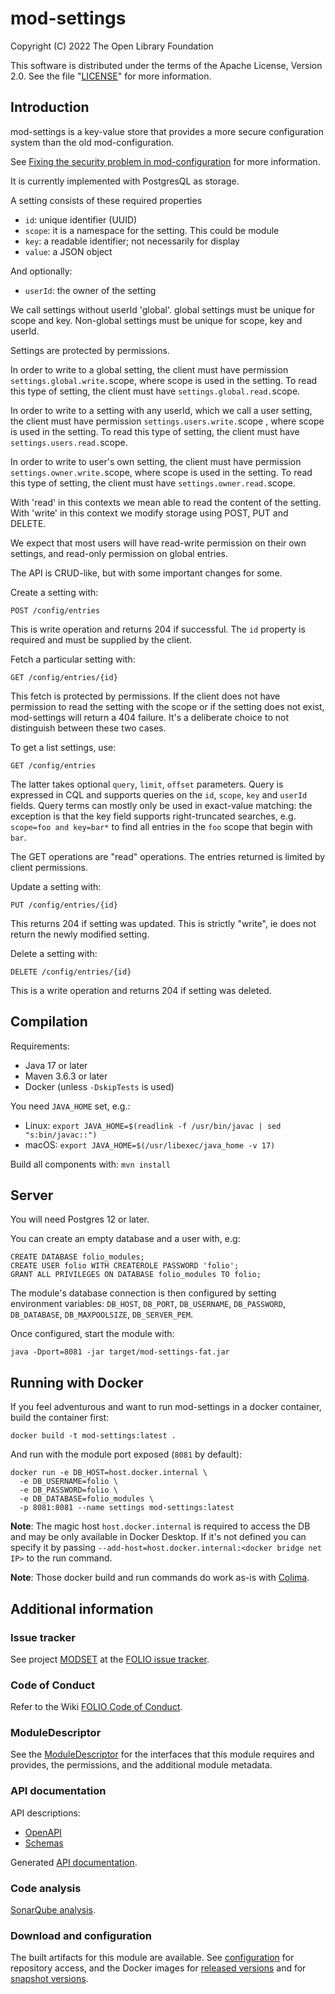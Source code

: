 # mod-settings

Copyright (C) 2022 The Open Library Foundation

This software is distributed under the terms of the Apache License,
Version 2.0. See the file "[LICENSE](LICENSE)" for more information.

## Introduction

mod-settings is a key-value store that provides a more secure
configuration system than the old mod-configuration.

See [Fixing the security problem in mod-configuration](https://github.com/MikeTaylor/folio-docs/blob/main/doc/fixing-mod-configuration.md)
for more information.

It is currently implemented with PostgresQL as storage.

A setting consists of these required properties

* `id`: unique identifier (UUID)
* `scope`: it is a namespace for the setting. This could be module
* `key`: a readable identifier; not necessarily for display
* `value`: a JSON object

And optionally:

* `userId`: the owner of the setting

We call settings without userId 'global'. global settings must be unique
for scope and key. Non-global settings must be unique for scope, key
and userId.

Settings are protected by permissions.

In order to write to a global setting, the client must have permission
`settings.global.write.`scope, where scope is used in the setting.
To read this type of setting, the client must have
`settings.global.read.`scope.

In order to write to a setting with any userId, which we call a user
setting, the client must have permission `settings.users.write.`scope ,
where scope is used in the setting. To read this type of setting,
the client must have `settings.users.read.`scope.

In order to write to user's own setting, the client must have permission
`settings.owner.write.`scope, where scope is used in the setting.
To read this type of setting, the client must have
`settings.owner.read.`scope.

With 'read' in this contexts we mean able to read the content of
the setting. With 'write' in this context we modify storage
using POST, PUT and DELETE.

We expect that most users will have read-write permission on their own
settings, and read-only permission on global entries.

The API is CRUD-like, but with some important changes for some.

Create a setting with:

    POST /config/entries

This is write operation and returns 204 if successful. The
`id` property is required and must be supplied by the client.

Fetch a particular setting with:

    GET /config/entries/{id}

This fetch is protected by permissions. If the client does not
have permission to read the setting with the scope or if the setting
does not exist, mod-settings will return a 404 failure. It's a
deliberate choice to not distinguish between these two cases.

To get a list settings, use:

    GET /config/entries

The latter takes optional `query`, `limit`, `offset` parameters.
Query is expressed in CQL and supports queries on the `id`, `scope`,
`key` and `userId` fields. Query terms can mostly only be used in
exact-value matching: the exception is that the key field supports
right-truncated searches, e.g. `scope=foo and key=bar*` to find all
entries in the `foo` scope that begin with `bar`.

The GET operations are "read" operations. The entries returned
is limited by client permissions.

Update a setting with:

    PUT /config/entries/{id}

This returns 204 if setting was updated. This is strictly "write", ie
does not return the newly modified setting.

Delete a setting with:

    DELETE /config/entries/{id}

This is a write operation and returns 204 if setting was deleted.

## Compilation

Requirements:

* Java 17 or later
* Maven 3.6.3 or later
* Docker (unless `-DskipTests` is used)

You need `JAVA_HOME` set, e.g.:

   * Linux: `export JAVA_HOME=$(readlink -f /usr/bin/javac | sed "s:bin/javac::")`
   * macOS: `export JAVA_HOME=$(/usr/libexec/java_home -v 17)`

Build all components with: `mvn install`

## Server

You will need Postgres 12 or later.

You can create an empty database and a user with, e.g:

```
CREATE DATABASE folio_modules;
CREATE USER folio WITH CREATEROLE PASSWORD 'folio';
GRANT ALL PRIVILEGES ON DATABASE folio_modules TO folio;
```

The module's database connection is then configured by setting environment
variables:
`DB_HOST`, `DB_PORT`, `DB_USERNAME`, `DB_PASSWORD`, `DB_DATABASE`,
`DB_MAXPOOLSIZE`, `DB_SERVER_PEM`.

Once configured, start the module with:

```
java -Dport=8081 -jar target/mod-settings-fat.jar
```

## Running with Docker

If you feel adventurous and want to run mod-settings in a docker container, build the container first:

```
docker build -t mod-settings:latest .
```

And run with the module port exposed (`8081` by default):

```
docker run -e DB_HOST=host.docker.internal \
  -e DB_USERNAME=folio \
  -e DB_PASSWORD=folio \
  -e DB_DATABASE=folio_modules \
  -p 8081:8081 --name settings mod-settings:latest
```

**Note**: The magic host `host.docker.internal` is required to access
the DB and may be only available in Docker Desktop.
If it's not defined you can specify it by passing
`--add-host=host.docker.internal:<docker bridge net IP>` to the run command.

**Note**: Those docker build and run commands do work as-is with [Colima](https://github.com/abiosoft/colima).

## Additional information

### Issue tracker

See project [MODSET](https://issues.folio.org/browse/MODSET)
at the [FOLIO issue tracker](https://dev.folio.org/guidelines/issue-tracker).

### Code of Conduct

Refer to the Wiki [FOLIO Code of Conduct](https://wiki.folio.org/display/COMMUNITY/FOLIO+Code+of+Conduct).

### ModuleDescriptor

See the [ModuleDescriptor](descriptors/ModuleDescriptor-template.json)
for the interfaces that this module requires and provides, the permissions,
and the additional module metadata.

### API documentation

API descriptions:

 * [OpenAPI](src/main/resources/openapi/settings.yaml)
 * [Schemas](src/main/resources/openapi/schemas/)

Generated [API documentation](https://dev.folio.org/reference/api/#mod-settings).

### Code analysis

[SonarQube analysis](https://sonarcloud.io/dashboard?id=org.folio%3Amod-settings).

### Download and configuration

The built artifacts for this module are available.
See [configuration](https://dev.folio.org/download/artifacts) for repository access,
and the Docker images for [released versions](https://hub.docker.com/r/folioorg/mod-settings/)
and for [snapshot versions](https://hub.docker.com/r/folioci/mod-settings/).

